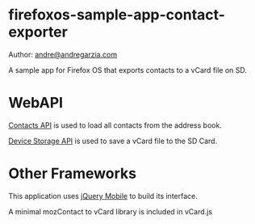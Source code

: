 firefoxos-sample-app-contact-exporter
=====================================
Author: andre@andregarzia.com

A sample app for Firefox OS that exports contacts to a vCard file on SD.

# WebAPI
[Contacts API](https://developer.mozilla.org/en-US/docs/WebAPI/Contacts) is used to load all contacts from the address book.

[Device Storage API](https://developer.mozilla.org/en-US/docs/WebAPI/Device_Storage) is used to save a vCard file to the SD Card.

# Other Frameworks

This application uses [jQuery Mobile](http://www.jquerymobile.com/) to build its interface.

A minimal mozContact to vCard library is included in vCard.js
